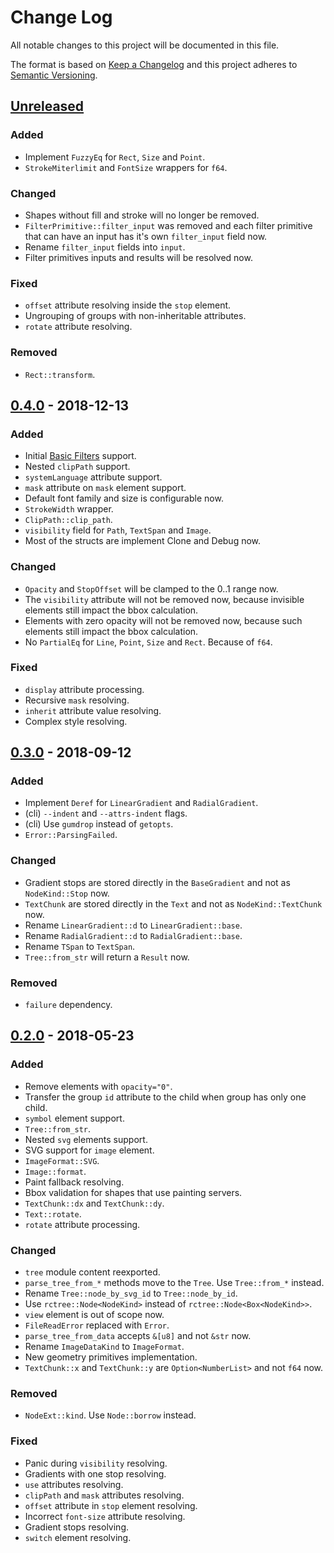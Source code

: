 # Change Log
All notable changes to this project will be documented in this file.

The format is based on [Keep a Changelog](http://keepachangelog.com/)
and this project adheres to [Semantic Versioning](http://semver.org/).

## [Unreleased]
### Added
- Implement `FuzzyEq` for `Rect`, `Size` and `Point`.
- `StrokeMiterlimit` and `FontSize` wrappers for `f64`.

### Changed
- Shapes without fill and stroke will no longer be removed.
- `FilterPrimitive::filter_input` was removed and each filter primitive that can
  have an input has it's own `filter_input` field now.
- Rename `filter_input` fields into `input`.
- Filter primitives inputs and results will be resolved now.

### Fixed
- `offset` attribute resolving inside the `stop` element.
- Ungrouping of groups with non-inheritable attributes.
- `rotate` attribute resolving.

### Removed
- `Rect::transform`.

## [0.4.0] - 2018-12-13
### Added
- Initial [Basic Filters](http://www.w3.org/TR/SVG11/feature#BasicFilter) support.
- Nested `clipPath` support.
- `systemLanguage` attribute support.
- `mask` attribute on `mask` element support.
- Default font family and size is configurable now.
- `StrokeWidth` wrapper.
- `ClipPath::clip_path`.
- `visibility` field for `Path`, `TextSpan` and `Image`.
- Most of the structs are implement Clone and Debug now.

### Changed
- `Opacity` and `StopOffset` will be clamped to the 0..1 range now.
- The `visibility` attribute will not be removed now,
  because invisible elements still impact the bbox calculation.
- Elements with zero opacity will not be removed now,
  because such elements still impact the bbox calculation.
- No `PartialEq` for `Line`, `Point`, `Size` and `Rect`. Because of `f64`.

### Fixed
- `display` attribute processing.
- Recursive `mask` resolving.
- `inherit` attribute value resolving.
- Complex style resolving.

## [0.3.0] - 2018-09-12
### Added
- Implement `Deref` for `LinearGradient` and `RadialGradient`.
- (cli) `--indent` and `--attrs-indent` flags.
- (cli) Use `gumdrop` instead of `getopts`.
- `Error::ParsingFailed`.

### Changed
- Gradient stops are stored directly in the `BaseGradient` and not as `NodeKind::Stop` now.
- `TextChunk` are stored directly in the `Text` and not as `NodeKind::TextChunk` now.
- Rename `LinearGradient::d` to `LinearGradient::base`.
- Rename `RadialGradient::d` to `RadialGradient::base`.
- Rename `TSpan` to `TextSpan`.
- `Tree::from_str` will return a `Result` now.

### Removed
- `failure` dependency.

## [0.2.0] - 2018-05-23
### Added
- Remove elements with `opacity="0"`.
- Transfer the group `id` attribute to the child when group has only one child.
- `symbol` element support.
- `Tree::from_str`.
- Nested `svg` elements support.
- SVG support for `image` element.
- `ImageFormat::SVG`.
- `Image::format`.
- Paint fallback resolving.
- Bbox validation for shapes that use painting servers.
- `TextChunk::dx` and `TextChunk::dy`.
- `Text::rotate`.
- `rotate` attribute processing.

### Changed
- `tree` module content reexported.
- `parse_tree_from_*` methods move to the `Tree`. Use `Tree::from_*` instead.
- Rename `Tree::node_by_svg_id` to `Tree::node_by_id`.
- Use `rctree::Node<NodeKind>` instead of `rctree::Node<Box<NodeKind>>`.
- `view` element is out of scope now.
- `FileReadError` replaced with `Error`.
- `parse_tree_from_data` accepts `&[u8]` and not `&str` now.
- Rename `ImageDataKind` to `ImageFormat`.
- New geometry primitives implementation.
- `TextChunk::x` and `TextChunk::y` are `Option<NumberList>` and not `f64` now.

### Removed
- `NodeExt::kind`. Use `Node::borrow` instead.

### Fixed
- Panic during `visibility` resolving.
- Gradients with one stop resolving.
- `use` attributes resolving.
- `clipPath` and `mask` attributes resolving.
- `offset` attribute in `stop` element resolving.
- Incorrect `font-size` attribute resolving.
- Gradient stops resolving.
- `switch` element resolving.

[Unreleased]: https://github.com/RazrFalcon/usvg/compare/v0.4.0...HEAD
[0.4.0]: https://github.com/RazrFalcon/usvg/compare/v0.3.0...v0.4.0
[0.3.0]: https://github.com/RazrFalcon/usvg/compare/v0.2.0...v0.3.0
[0.2.0]: https://github.com/RazrFalcon/usvg/compare/v0.1.1...v0.2.0
